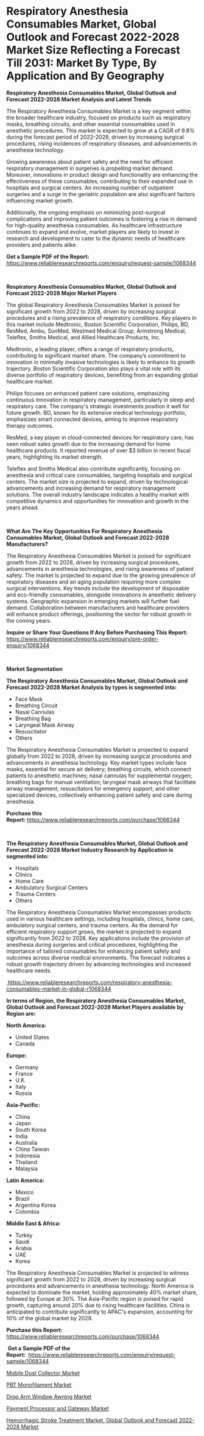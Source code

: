 <p><h1>Respiratory Anesthesia Consumables Market, Global Outlook and Forecast 2022-2028 Market Size Reflecting a Forecast Till 2031: Market By Type, By Application and By Geography</h1></p><p><strong>Respiratory Anesthesia Consumables Market, Global Outlook and Forecast 2022-2028 Market Analysis and Latest Trends</strong></p>
<p><p>The Respiratory Anesthesia Consumables Market is a key segment within the broader healthcare industry, focused on products such as respiratory masks, breathing circuits, and other essential consumables used in anesthetic procedures. This market is expected to grow at a CAGR of 9.8% during the forecast period of 2022-2028, driven by increasing surgical procedures, rising incidences of respiratory diseases, and advancements in anesthesia technology. </p><p>Growing awareness about patient safety and the need for efficient respiratory management in surgeries is propelling market demand. Moreover, innovations in product design and functionality are enhancing the effectiveness of these consumables, contributing to their expanded use in hospitals and surgical centers. An increasing number of outpatient surgeries and a surge in the geriatric population are also significant factors influencing market growth. </p><p>Additionally, the ongoing emphasis on minimizing post-surgical complications and improving patient outcomes is fostering a rise in demand for high-quality anesthesia consumables. As healthcare infrastructure continues to expand and evolve, market players are likely to invest in research and development to cater to the dynamic needs of healthcare providers and patients alike.</p></p>
<p><strong>Get a Sample PDF of the Report:&nbsp;</strong> <a href="https://www.reliableresearchreports.com/enquiry/request-sample/1068344">https://www.reliableresearchreports.com/enquiry/request-sample/1068344</a></p>
<p>&nbsp;</p>
<p><strong>Respiratory Anesthesia Consumables Market, Global Outlook and Forecast 2022-2028 Major Market Players</strong></p>
<p><p>The global Respiratory Anesthesia Consumables Market is poised for significant growth from 2022 to 2028, driven by increasing surgical procedures and a rising prevalence of respiratory conditions. Key players in this market include Medtronic, Boston Scientific Corporation, Philips, BD, ResMed, Ambu, SunMed, Westmed Medical Group, Armstrong Medical, Teleflex, Smiths Medical, and Allied Healthcare Products, Inc.</p><p>Medtronic, a leading player, offers a range of respiratory products, contributing to significant market share. The company’s commitment to innovation in minimally invasive technologies is likely to enhance its growth trajectory. Boston Scientific Corporation also plays a vital role with its diverse portfolio of respiratory devices, benefiting from an expanding global healthcare market.</p><p>Philips focuses on enhanced patient care solutions, emphasizing continuous innovation in respiratory management, particularly in sleep and respiratory care. The company's strategic investments position it well for future growth. BD, known for its extensive medical technology portfolio, emphasizes smart connected devices, aiming to improve respiratory therapy outcomes.</p><p>ResMed, a key player in cloud-connected devices for respiratory care, has seen robust sales growth due to the increasing demand for home healthcare products. It reported revenue of over $3 billion in recent fiscal years, highlighting its market strength.</p><p>Teleflex and Smiths Medical also contribute significantly, focusing on anesthesia and critical care consumables, targeting hospitals and surgical centers. The market size is projected to expand, driven by technological advancements and increasing demand for respiratory management solutions. The overall industry landscape indicates a healthy market with competitive dynamics and opportunities for innovation and growth in the years ahead.</p></p>
<p>&nbsp;</p>
<p><strong>What Are The Key Opportunities For Respiratory Anesthesia Consumables Market, Global Outlook and Forecast 2022-2028 Manufacturers?</strong></p>
<p><p>The Respiratory Anesthesia Consumables Market is poised for significant growth from 2022 to 2028, driven by increasing surgical procedures, advancements in anesthesia technologies, and rising awareness of patient safety. The market is projected to expand due to the growing prevalence of respiratory diseases and an aging population requiring more complex surgical interventions. Key trends include the development of disposable and eco-friendly consumables, alongside innovations in anesthetic delivery systems. Geographic expansion in emerging markets will further fuel demand. Collaboration between manufacturers and healthcare providers will enhance product offerings, positioning the sector for robust growth in the coming years.</p></p>
<p><strong>Inquire or Share Your Questions If Any Before Purchasing This Report:</strong> <a href="https://www.reliableresearchreports.com/enquiry/pre-order-enquiry/1068344">https://www.reliableresearchreports.com/enquiry/pre-order-enquiry/1068344</a></p>
<p>&nbsp;</p>
<p><strong>Market Segmentation</strong></p>
<p><strong>The Respiratory Anesthesia Consumables Market, Global Outlook and Forecast 2022-2028 Market Analysis by types is segmented into:</strong></p>
<p><ul><li>Face Mask</li><li>Breathing Circuit</li><li>Nasal Cannulas</li><li>Breathing Bag</li><li>Laryngeal Mask Airway</li><li>Resuscitator</li><li>Others</li></ul></p>
<p><p>The Respiratory Anesthesia Consumables Market is projected to expand globally from 2022 to 2028, driven by increasing surgical procedures and advancements in anesthesia technology. Key market types include face masks, essential for secure air delivery; breathing circuits, which connect patients to anesthetic machines; nasal cannulas for supplemental oxygen; breathing bags for manual ventilation; laryngeal mask airways that facilitate airway management; resuscitators for emergency support; and other specialized devices, collectively enhancing patient safety and care during anesthesia.</p></p>
<p><strong>Purchase this Report:&nbsp;</strong><a href="https://www.reliableresearchreports.com/purchase/1068344">https://www.reliableresearchreports.com/purchase/1068344</a></p>
<p>&nbsp;</p>
<p><strong>The Respiratory Anesthesia Consumables Market, Global Outlook and Forecast 2022-2028 Market Industry Research by Application is segmented into:</strong></p>
<p><ul><li>Hospitals</li><li>Clinics</li><li>Home Care</li><li>Ambulatory Surgical Centers</li><li>Trauma Centers</li><li>Others</li></ul></p>
<p><p>The Respiratory Anesthesia Consumables Market encompasses products used in various healthcare settings, including hospitals, clinics, home care, ambulatory surgical centers, and trauma centers. As the demand for efficient respiratory support grows, the market is projected to expand significantly from 2022 to 2028. Key applications include the provision of anesthesia during surgeries and critical procedures, highlighting the importance of tailored consumables for enhancing patient safety and outcomes across diverse medical environments. The forecast indicates a robust growth trajectory driven by advancing technologies and increased healthcare needs.</p></p>
<p><a href="https://www.reliableresearchreports.com/respiratory-anesthesia-consumables-market-in-global-r1068344">&nbsp;https://www.reliableresearchreports.com/respiratory-anesthesia-consumables-market-in-global-r1068344</a></p>
<p><strong>In terms of Region, the Respiratory Anesthesia Consumables Market, Global Outlook and Forecast 2022-2028 Market Players available by Region are:</strong></p>
<p>
    <p> <strong> North America: </strong>
        <ul>
            <li>United States</li>
            <li>Canada</li>
        </ul>
        </p> 
    <p> <strong> Europe: </strong>
        <ul>
            <li>Germany</li>
            <li>France</li>
            <li>U.K.</li>
            <li>Italy</li>
            <li>Russia</li>
        </ul>
        </p> 
    <p> <strong> Asia-Pacific: </strong>
        <ul>
            <li>China</li>
            <li>Japan</li>
            <li>South Korea</li>
            <li>India</li>
            <li>Australia</li>
            <li>China Taiwan</li>
            <li>Indonesia</li>
            <li>Thailand</li>
            <li>Malaysia</li>
        </ul>
        </p> 
    <p> <strong> Latin America: </strong>
        <ul>
            <li>Mexico</li>
            <li>Brazil</li>
            <li>Argentina Korea</li>
            <li>Colombia</li>
        </ul>
        </p> 
    <p> <strong> Middle East & Africa: </strong>
        <ul>
            <li>Turkey</li>
            <li>Saudi</li>
            <li>Arabia</li>
            <li>UAE</li>
            <li>Korea</li>
        </ul>
    </p>
    </p>
<p><p>The Respiratory Anesthesia Consumables Market is projected to witness significant growth from 2022 to 2028, driven by increasing surgical procedures and advancements in anesthesia technology. North America is expected to dominate the market, holding approximately 40% market share, followed by Europe at 30%. The Asia-Pacific region is poised for rapid growth, capturing around 20% due to rising healthcare facilities. China is anticipated to contribute significantly to APAC's expansion, accounting for 10% of the global market by 2028.</p></p>
<p><strong>Purchase this Report: </strong><a href="https://www.reliableresearchreports.com/purchase/1068344">https://www.reliableresearchreports.com/purchase/1068344</a></p>
<p>&nbsp;<strong>Get a Sample PDF of the Report:&nbsp;&nbsp;</strong><a href="https://www.reliableresearchreports.com/enquiry/request-sample/1068344">https://www.reliableresearchreports.com/enquiry/request-sample/1068344</a></p>
<p><strong></strong></p>
<p><p><a href="https://medium.com/@hesterorn/the-mobile-dust-collector-market-prioritizes-cost-control-and-efficiency-enhancement-a00b0ec95455">Mobile Dust Collector Market</a></p><p><a href="https://issuu.com/reportprime-2/docs/pbt-monofilament-market-size-2030.p_8dbdd7fe53cb56">PBT Monofilament Market</a></p><p><a href="https://medium.com/@hesterorn/the-global-drop-arm-window-awning-market-is-at-the-forefront-of-innovation-driving-rapid-49e67691171a">Drop Arm Window Awning Market</a></p><p><a href="https://www.linkedin.com/pulse/payment-processor-gateway-market-strategic-insights-product-aw7ee?trackingId=Ayxjgzw%2FRPethPeHmakoeQ%3D%3D">Payment Processor and Gateway Market</a></p><p><a href="https://github.com/abbislposival/Market-Research-Report-List-1/blob/main/hemorrhagic-stroke-treatment-market-global-outlook-and-forecast-2022-2028-market.md">Hemorrhagic Stroke Treatment Market, Global Outlook and Forecast 2022-2028 Market</a></p></p>